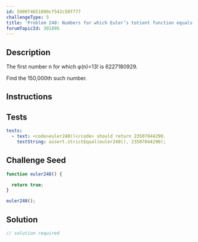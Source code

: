 ```yaml
---
id: 5900f4651000cf542c50ff77
challengeType: 5
title: 'Problem 248: Numbers for which Euler’s totient function equals 13!'
forumTopicId: 301895
---
```


## Description

<section id='description'>

The first number n for which φ(n)=13! is 6227180929.

Find the 150,000th such number.

</section>

## Instructions

<section id='instructions'>

</section>

## Tests

<section id='tests'>

```yml
tests:
  - text: <code>euler248()</code> should return 23507044290.
    testString: assert.strictEqual(euler248(), 23507044290);

```

</section>

## Challenge Seed

<section id='challengeSeed'>

<div id='js-seed'>

```js
function euler248() {

  return true;
}

euler248();
```

</div>

</section>

## Solution

<section id='solution'>

```js
// solution required
```

</section>
